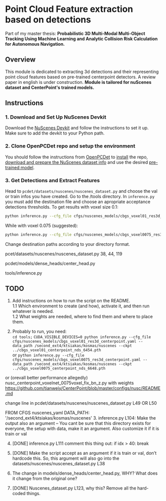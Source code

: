 # Point Cloud Feature extraction based on detections
Part of my master thesis: 
**Probabilistic 3D Multi-Modal Multi-Object Tracking Using Machine Learning and Analytic Collision Risk Calculation for Autonomous Navigation.**

## Overview
This module is dedicated to extracting 3d detections and their representing point cloud features based on pre-trained centerpoint detectors. A review paper in english is under construction.
**Module is tailored for nuScenes dataset and CenterPoint's trained models.**

## Instructions
### 1. Download and Set Up NuScenes Devkit
Download the [NuScenes Devkit](https://github.com/nutonomy/nuscenes-devkit) and follow the instructions to set it up.
Make sure to add the devkit to your Python path.

### 2. Clone OpenPCDet repo and setup the environment
You should follow the instructions from [OpenPCDet](https://github.com/open-mmlab/OpenPCDet.git) to [install](https://github.com/open-mmlab/OpenPCDet/blob/master/docs/INSTALL.md) the repo, [download and prepare the NuScenes dataset info](https://github.com/open-mmlab/OpenPCDet/blob/master/docs/GETTING_STARTED.md) and use the desired [pre-trained model](https://github.com/open-mmlab/OpenPCDet/blob/master/README.md).

### 3. Get Detections and Extract Features
Head to ```pcdet/datasets/nuscenes/nuscenes_dataset.py``` and choose the val or train infos you have created.
Go to the /tools directory.
In ```inference.py``` you must add the destination file and choose an apropriate acceptance detections thresholds.
To get results with voxel size 0.1:
```bash
python inference.py --cfg_file cfgs/nuscenes_models/cbgs_voxel01_res3d_centerpoint.yaml --data_path /second_ext4/ktsiakas/kosmas/nuscenes --ckpt ../cbgs_voxel01_centerpoint_nds_6454.pth
```
While with voxel 0.075 (suggested):
```bash
python inference.py --cfg_file cfgs/nuscenes_models/cbgs_voxel0075_res3d_centerpoint.yaml --data_path /second_ext4/ktsiakas/kosmas/nuscenes --ckpt ../cbgs_voxel0075_centerpoint_nds_6648.pth
```
Change destination paths according to your directory format.



pcet/datasets/nuscenes/nuscenes_dataset.py 38, 44, 119

pcdet/models/dense_heads/center_head.py

tools/inference.py


## TODO 
1. Add instructions on how to run the script on the README.  
1.1 Which environment to create (and how), activate it, and then run whatever is needed.  
1.2 What weights are needed, where to find them and where to place them.


2. Probably to run, you need:   
`cd tools;`
`CUDA_VISIBLE_DEVICES=0 python inference.py --cfg_file cfgs/nuscenes_models/cbgs_voxel01_res3d_centerpoint.yaml --data_path /second_ext4/ktsiakas/kosmas/nuscenes --ckpt ../cbgs_voxel01_centerpoint_nds_6454.pth`  
or
`python inference.py --cfg_file cfgs/nuscenes_models/cbgs_voxel0075_res3d_centerpoint.yaml --data_path /second_ext4/ktsiakas/kosmas/nuscenes --ckpt ../cbgs_voxel0075_centerpoint_nds_6648.pth`  

or (orevall better performance allegedly)
nusc_centerpoint_voxelnet_0075voxel_fix_bn_z.py with weights https://github.com/tianweiy/CenterPoint/blob/master/configs/nusc/README.md



change line in pcdet/datasets/nuscenes/nuscenes_dataset.py L49 OR L50

FROM CFGS nuscenes_yaml DATA_PATH: '/second_ext4/ktsiakas/kosmas/nuscenes'
3. inference.py L104: Make the output also an argument – You cant be sure that this directory exists for everyone, the setup with data, make it an argument. Also customize it if it is train or val

4. [DONE] inference.py L111 comment this thing out: if idx > 40:  break

5. [DONE] Make the script accept as an argument if it is train or val, don’t hardcode this. So, this argument will also go into the datasets/nuscenes/nuscenes_dataset.py L38

6. The change in models/dense_heads/center_head.py, WHY? What does it change from the original one?

7. [DONE] Nuscenes_dataset.py L123, why this? Remove all the hard-coded things. 
